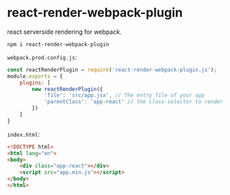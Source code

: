 # react-render-webpack-plugin
react serverside rendering for webpack.


```npm i react-render-webpack-plugin```


``` webpack.prod.config.js ```:

```js
const reactRenderPlugin = require('react-render-webpack-plugin.js');
module.exports = {
    plugins: [
        new reactRenderPlugin({
            'file': 'src/app.jsx', // The entry file of your app
      		'parentClass': 'app-react' // the class-selector to render into
        })
    ]
}
```


``` index.html ```:
```html
<!DOCTYPE html>
<html lang="en">
<body>
	<div class="app-react"></div>
	<script src="app.min.js"></script>
</body>
</html>
```

